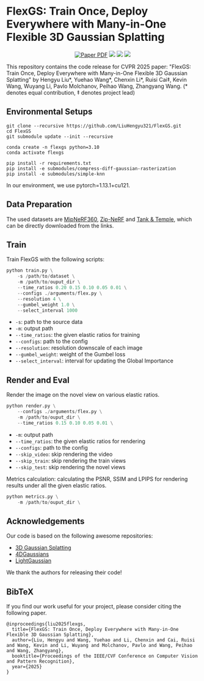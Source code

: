# FlexGS: Train Once, Deploy Everywhere with Many-in-One Flexible 3D Gaussian Splatting
<p align="center">
<a href="https://openaccess.thecvf.com/content/CVPR2025/papers/Liu_FlexGS_Train_Once_Deploy_Everywhere_with_Many-in-One_Flexible_3D_Gaussian_CVPR_2025_paper.pdf" target="_blank" rel="noopener noreferrer">
  <img src="https://img.shields.io/badge/Paper-blue" alt="Paper PDF"></a>
<a href=""><img src="https://img.shields.io/badge/Arxiv-XXXX.XXXX-B31B1B.svg"></a>
<a href=""><img src="https://img.shields.io/badge/Video-Youtube-d61c1c.svg"></a>
<a href="https://flexgs.github.io/"><img src="https://img.shields.io/badge/Project-Page-orange"></a>
</p>
<p>

This repository contains the code release for CVPR 2025 paper: "FlexGS: Train Once, Deploy Everywhere with Many-in-One Flexible 3D Gaussian Splatting" by Hengyu Liu*, Yuehao Wang*, Chenxin Li*, Ruisi Cai‡, Kevin Wang, Wuyang Li, Pavlo Molchanov, Peihao Wang, Zhangyang Wang. (* denotes equal contribution, ‡ denotes project lead)
</p>




## Environmental Setups

```shell
git clone --recursive https://github.com/LiuHengyu321/FlexGS.git
cd FlexGS
git submodule update --init --recursive

conda create -n flexgs python=3.10
conda activate flexgs

pip install -r requirements.txt
pip install -e submodules/compress-diff-gaussian-rasterization
pip install -e submodules/simple-knn
```
In our environment, we use pytorch=1.13.1+cu121.


## Data Preparation

The used datasets are [MipNeRF360](https://jonbarron.info/mipnerf360/), [Zip-NeRF](https://jonbarron.info/zipnerf/) and [Tank & Temple](https://github.com/graphdeco-inria/gaussian-splatting), which can be directly downloaded from the links.


## Train
Train FlexGS with the following scripts:
```python
python train.py \
    -s /path/to/dataset \
    -m /path/to/ouput_dir \
    --time_ratios 0.20 0.15 0.10 0.05 0.01 \
    --configs ./arguments/flex.py \
    --resolution 4 \
    --gumbel_weight 1.0 \
    --select_interval 1000 
```
- `-s`: path to the source data
- `-m`: output path
- `--time_ratios`: the given elastic ratios for training
- `--configs`: path to the config
- `--resolution`: resolution downscale of each image
- `--gumbel_weight`: weight of the Gumbel loss 
- `--select_interval`: interval for updating the Global Importance


## Render and Eval
Render the image on the novel view on various elastic ratios.
```python
python render.py \
    --configs ./arguments/flex.py \
    -m /path/to/ouput_dir \
    --time_ratios 0.15 0.10 0.05 0.01 \
```
- `-m`: output path
- `--time_ratios`: the given elastic ratios for rendering
- `--configs`: path to the config
- `--skip_video`: skip rendering the video
- `--skip_train`: skip rendering the train views
- `--skip_test`: skip rendering the novel views

Metrics calculation: calculating the PSNR, SSIM and LPIPS for rendering results under all the given elastic ratios.

```python
python metrics.py \
    -m /path/to/ouput_dir \
```


## Acknowledgements
Our code is based on the following awesome repositories:
- [3D Gaussian Splatting](https://github.com/graphdeco-inria/gaussian-splatting)
- [4DGaussians](https://github.com/hustvl/4DGaussians)
- [LightGaussian](https://github.com/VITA-Group/LightGaussian)

We thank the authors for releasing their code!

## BibTeX
If you find our work useful for your project, please consider citing the following paper.

```
@inproceedings{liu2025flexgs,
  title={FlexGS: Train Once, Deploy Everywhere with Many-in-One Flexible 3D Gaussian Splatting},
  author={Liu, Hengyu and Wang, Yuehao and Li, Chenxin and Cai, Ruisi and Wang, Kevin and Li, Wuyang and Molchanov, Pavlo and Wang, Peihao and Wang, Zhangyang},
  booktitle={Proceedings of the IEEE/CVF Conference on Computer Vision and Pattern Recognition},
  year={2025}
}
```
